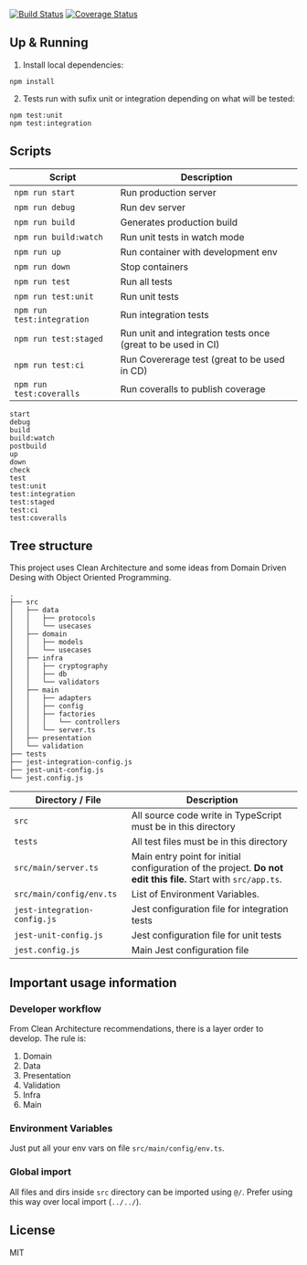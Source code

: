 [![Build Status](https://travis-ci.com/vinicamposdev/clean-ts-api.svg?branch=main)](https://travis-ci.com/vinicamposdev/clean-ts-api)
[![Coverage Status](https://coveralls.io/repos/github/vinicamposdev/clean-ts-api/badge.svg?branch=main)](https://coveralls.io/github/vinicamposdev/clean-ts-api?branch=main)

## Up & Running

1. Install local dependencies:

```terminal
npm install
```

2. Tests run with sufix unit or integration depending on what will be tested:

```terminal
npm test:unit
npm test:integration
```

## Scripts



| Script                        | Description                                                   |
| ----------------------------- | ------------------------------------------------------------- |
| `npm run start`               | Run production server                                         |
| `npm run debug`               | Run dev server                                                |
| `npm run build`               | Generates production build                                    |
| `npm run build:watch`         | Run unit tests in watch mode                                  |
| `npm run up`                  | Run container with development env                            |
| `npm run down`                | Stop containers                                               |
| `npm run test`                | Run all tests                                                 |
| `npm run test:unit`           | Run unit tests                                                |
| `npm run test:integration`    | Run integration tests                                         |
| `npm run test:staged`         | Run unit and integration tests once (great to be used in CI)  |
| `npm run test:ci`             | Run Covererage test (great to be used in CD)                  |
| `npm run test:coveralls`      | Run coveralls to publish coverage                             |
    start
    debug
    build
    build:watch
    postbuild
    up
    down
    check
    test
    test:unit
    test:integration
    test:staged
    test:ci
    test:coveralls
## Tree structure

This project uses Clean Architecture and some ideas from Domain Driven Desing with Object Oriented Programming.

```terminal
.
├── src
│   ├── data
│   │   ├── protocols
│   │   └── usecases
│   ├── domain
│   │   ├── models
│   │   └── usecases
│   ├── infra
│   │   ├── cryptography
│   │   ├── db
│   │   └── validators
│   ├── main
│   │   ├── adapters
│   │   ├── config
│   │   ├── factories
│   │   │   └── controllers
│   │   └── server.ts
│   ├── presentation
│   └── validation
├── tests
├── jest-integration-config.js
├── jest-unit-config.js
└── jest.config.js
```


| Directory / File             | Description                                                                                                                    |
| ---------------------------- | ------------------------------------------------------------------------------------------------------------------------------ |
| `src`                        | All source code write in TypeScript must be in this directory                                                                  |
| `tests`                      | All test files must be in this directory                                                                                       |
| `src/main/server.ts`         | Main entry point for initial configuration of the project. **Do not edit this file.** Start with `src/app.ts`.                 |
| `src/main/config/env.ts`     | List of Environment Variables.                                                                                                 |
| `jest-integration-config.js` | Jest configuration file for integration tests                                                                                  |
| `jest-unit-config.js` | Jest configuration file for unit tests                                                                                  |
| `jest.config.js`             | Main Jest configuration file                                                                                                   |

## Important usage information

### Developer workflow

From Clean Architecture recommendations, there is a layer order to develop. The rule is:

1. Domain
2. Data
3. Presentation
4. Validation
5. Infra
6. Main

### Environment Variables

Just put all your env vars on file `src/main/config/env.ts`.

### Global import

All files and dirs inside `src` directory can be imported using `@/`.
Prefer using this way over local import (`../../`).

## License

MIT